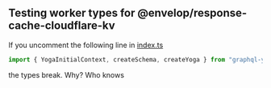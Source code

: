 ## Testing worker types for @envelop/response-cache-cloudflare-kv

If you uncomment the following line in [index.ts](./src/index.ts)

```ts
import { YogaInitialContext, createSchema, createYoga } from "graphql-yoga";
```

the types break. Why? Who knows
